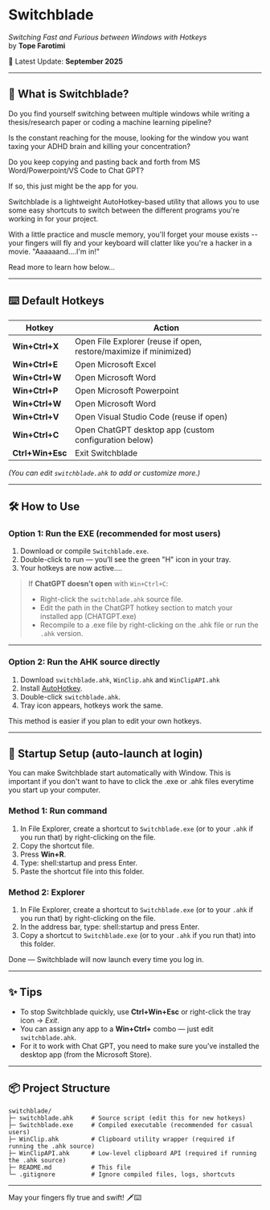 # Switchblade  
*Switching Fast and Furious between Windows with Hotkeys*  
by **Tope Farotimi**

📅 Latest Update: **September 2025**


---

## 🚀 What is Switchblade?

Do you find yourself switching between multiple windows while writing a thesis/research paper or coding a machine learning pipeline? 

Is the constant reaching for the mouse, looking for the window you want taxing your ADHD brain and killing your concentration?

Do you keep copying and pasting back and forth from MS Word/Powerpoint/VS Code to Chat GPT? 

If so, this just might be the app for you. 

Switchblade is a lightweight AutoHotkey-based utility that allows you to use some easy shortcuts to switch between the different programs you're working in for your project. 

With a little practice and muscle memory, you'll forget your mouse exists -- your fingers will fly and your keyboard will clatter like you're a hacker in a movie. "Aaaaaand....I'm in!" 

Read more to learn how below...

---

## ⌨️ Default Hotkeys

| Hotkey            | Action                           |
|-------------------|----------------------------------|
| **Win+Ctrl+X**    | Open File Explorer (reuse if open, restore/maximize if minimized) |
| **Win+Ctrl+E**    | Open Microsoft Excel             |
| **Win+Ctrl+W**    | Open Microsoft Word              |
| **Win+Ctrl+P**    | Open Microsoft Powerpoint             |
| **Win+Ctrl+W**    | Open Microsoft Word              |
| **Win+Ctrl+V**    | Open Visual Studio Code (reuse if open) |
| **Win+Ctrl+C**    | Open ChatGPT desktop app (custom configuration below) |
| **Ctrl+Win+Esc**  | Exit Switchblade                 |

*(You can edit `switchblade.ahk` to add or customize more.)*

---

## 🛠️ How to Use

### Option 1: Run the EXE (recommended for most users)
1. Download or compile `Switchblade.exe`.
2. Double-click to run — you’ll see the green "H" icon in your tray.
3. Your hotkeys are now active....

> If **ChatGPT doesn’t open** with `Win+Ctrl+C`:  
> - Right-click the `switchblade.ahk` source file.  
> - Edit the path in the ChatGPT hotkey section to match your installed app (CHATGPT.exe)  
> - Recompile to a .exe file by right-clicking on the .ahk file or run the `.ahk` version.

---

### Option 2: Run the AHK source directly
1. Download `switchblade.ahk`, `WinClip.ahk` and `WinClipAPI.ahk` 
2. Install [AutoHotkey](https://www.autohotkey.com/).  
3. Double-click `switchblade.ahk`.  
4. Tray icon appears, hotkeys work the same.  

This method is easier if you plan to edit your own hotkeys.

---

## 🔄 Startup Setup (auto-launch at login)

You can make Switchblade start automatically with Window. This is important if you don't want to have to click the .exe or .ahk files everytime you start up your computer.

### Method 1: Run command
1. In File Explorer, create a shortcut to `Switchblade.exe` (or to your `.ahk` if you run that) by right-clicking on the file.   
2. Copy the shortcut file.
3. Press **Win+R**.  
4. Type:  shell:startup and press Enter.  
5. Paste the shortcut file into this folder. 

### Method 2: Explorer
1. In File Explorer, create a shortcut to `Switchblade.exe` (or to your `.ahk` if you run that) by right-clicking on the file.   
2. In the address bar, type:  shell:startup and press Enter.  
3. Copy a shortcut to `Switchblade.exe` (or to your `.ahk` if you run that) into this folder.

Done — Switchblade will now launch every time you log in.

---

## ✨ Tips
- To stop Switchblade quickly, use **Ctrl+Win+Esc** or right-click the tray icon → *Exit*.  
- You can assign any app to a **Win+Ctrl+<key>** combo — just edit `switchblade.ahk`.  
- For it to work with Chat GPT, you need to make sure you’ve installed the desktop app (from the Microsoft Store). 

---

## 📦 Project Structure

```text
switchblade/
├─ switchblade.ahk     # Source script (edit this for new hotkeys)
├─ Switchblade.exe     # Compiled executable (recommended for casual users)
├─ WinClip.ahk         # Clipboard utility wrapper (required if running the .ahk source)
├─ WinClipAPI.ahk      # Low-level clipboard API (required if running the .ahk source)
├─ README.md           # This file
└─ .gitignore          # Ignore compiled files, logs, shortcuts

```
---

May your fingers fly true and swift! 🗡️⌨️
